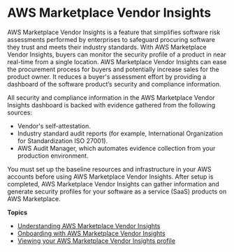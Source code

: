# AWS Marketplace Vendor Insights<a name="vendor-insights"></a>

AWS Marketplace Vendor Insights is a feature that simplifies software risk assessments performed by enterprises to safeguard procuring software they trust and meets their industry standards\. With AWS Marketplace Vendor Insights, buyers can monitor the security profile of a product in near real\-time from a single location\. AWS Marketplace Vendor Insights can ease the procurement process for buyers and potentially increase sales for the product owner\. It reduces a buyer's assessment effort by providing a dashboard of the software product’s security and compliance information\. 

All security and compliance information in the AWS Marketplace Vendor Insights dashboard is backed with evidence gathered from the following sources:
+ Vendor's self\-attestation\.
+ Industry standard audit reports \(for example, International Organization for Standardization ISO 27001\)\.
+ AWS Audit Manager, which automates evidence collection from your production environment\.

You must set up the baseline resources and infrastructure in your AWS accounts before using AWS Marketplace Vendor Insights\. After setup is completed, AWS Marketplace Vendor Insights can gather information and generate security profiles for your software as a service \(SaaS\) products on AWS Marketplace\. 

**Topics**
+ [Understanding AWS Marketplace Vendor Insights](vendor-insights-understanding.md)
+ [Onboarding with AWS Marketplace Vendor Insights](vendor-insights-onboarding.md)
+ [Viewing your AWS Marketplace Vendor Insights profile](vendor-insights-profile.md)
